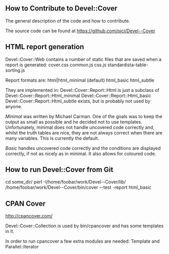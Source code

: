 How to Contribute to Devel::Cover
---------------------------------

The general description of the code and how to contribute.

The source code can be found at https://github.com/pjcj/Devel--Cover

HTML report generation
----------------------

Devel::Cover::Web contains a number of static files that are saved when a
report is generated:
    cover.css
    common.js
    css.js
    standardista-table-sorting.js

Report formats are:
    html|html_minimal (default)
    html_basic
    html_subtle

They are implemented in:
    Devel::Cover::Report::Html is just a subclass of
        Devel::Cover::Report::Html_minimal
    Devel::Cover::Report::Html_basic
    Devel::Cover::Report::Html_subtle  exists, but is probably not used by anyone.

*Minimal* was written by Michael Carman.  One of the goals was to keep the
output as small as possible and he decided not to use templates.
Unfortunately, minimal does not handle uncovered code correctly and, whilst the
truth tables are nice, they are not always correct when there are many
variables.  This is currently the default.

*Basic* handles uncovered code correctly and the conditions are displayed
correctly, if not as nicely as in minimal.  It also allows for coloured code.

How to run Devel::Cover from Git
--------------------------------
cd some_dir/
perl -I/home/foobar/work/Devel--Cover/lib/ /home/foobar/work/Devel--Cover/bin/cover --test -report html_basic

CPAN Cover
----------

http://cpancover.com/

Devel::Cover::Collection is used by bin/cpancover and has some templates in it.

In order to run cpancover a few extra modules are needed:
    Template and Parallel::Iterator
